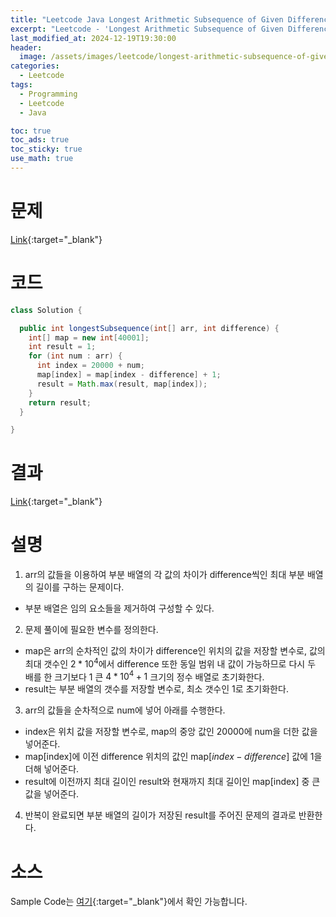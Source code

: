 ```yaml
---
title: "Leetcode Java Longest Arithmetic Subsequence of Given Difference"
excerpt: "Leetcode - 'Longest Arithmetic Subsequence of Given Difference' 문제 Java 풀이"
last_modified_at: 2024-12-19T19:30:00
header:
  image: /assets/images/leetcode/longest-arithmetic-subsequence-of-given-difference.png
categories:
  - Leetcode
tags:
  - Programming
  - Leetcode
  - Java

toc: true
toc_ads: true
toc_sticky: true
use_math: true
---
```

# 문제
[Link](https://leetcode.com/problems/longest-arithmetic-subsequence-of-given-difference/){:target="_blank"}

# 코드
```java
class Solution {

  public int longestSubsequence(int[] arr, int difference) {
    int[] map = new int[40001];
    int result = 1;
    for (int num : arr) {
      int index = 20000 + num;
      map[index] = map[index - difference] + 1;
      result = Math.max(result, map[index]);
    }
    return result;
  }

}
```

# 결과
[Link](https://leetcode.com/problems/longest-arithmetic-subsequence-of-given-difference/submissions/1482812273/){:target="_blank"}

# 설명
1. arr의 값들을 이용하여 부분 배열의 각 값의 차이가 difference씩인 최대 부분 배열의 길이를 구하는 문제이다.
- 부분 배열은 임의 요소들을 제거하여 구성할 수 있다.

2. 문제 풀이에 필요한 변수를 정의한다.
- map은 arr의 순차적인 값의 차이가 difference인 위치의 값을 저장할 변수로, 값의 최대 갯수인 $2 * 10^4$에서 difference 또한 동일 범위 내 값이 가능하므로 다시 두 배를 한 크기보다 1 큰 $4 * 10^4 + 1$ 크기의 정수 배열로 초기화한다.
- result는 부분 배열의 갯수를 저장할 변수로, 최소 갯수인 1로 초기화한다.

3. arr의 값들을 순차적으로 num에 넣어 아래를 수행한다.
- index은 위치 값을 저장할 변수로, map의 중앙 값인 20000에 num을 더한 값을 넣어준다.
- map[index]에 이전 difference 위치의 값인 map[$index - difference$] 값에 1을 더해 넣어준다.
- result에 이전까지 최대 길이인 result와 현재까지 최대 길이인 map[index] 중 큰 값을 넣어준다.

4. 반복이 완료되면 부분 배열의 길이가 저장된 result를 주어진 문제의 결과로 반환한다.

# 소스
Sample Code는 [여기](https://github.com/GracefulSoul/leetcode/blob/master/src/main/java/gracefulsoul/problems/LongestArithmeticSubsequenceOfGivenDifference.java){:target="_blank"}에서 확인 가능합니다.